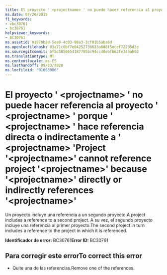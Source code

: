 ```yaml
---
title: El proyecto ' <projectname> ' no puede hacer referencia al proyecto ' <projectname> ' porque ' <projectname> ' hace referencia directa o indirectamente a ' <projectname> '
ms.date: 07/20/2015
f1_keywords:
- vbc30761
- bc30761
helpviewer_keywords:
- BC30761
ms.assetid: 0197bb2d-5ea9-4c03-98a3-3cf01b5aba0d
ms.openlocfilehash: 83a71c0bf7e04252736633a6d8f5ecef72205d3e
ms.sourcegitcommit: bf5c5850654187705bc94cc40ebfb62fe346ab02
ms.translationtype: MT
ms.contentlocale: es-ES
ms.lasthandoff: 09/23/2020
ms.locfileid: "91063986"
---
```

# <a name="project-projectname-cannot-reference-project-projectname-because-projectname-directly-or-indirectly-references-projectname"></a><span data-ttu-id="d7fea-102">El proyecto ' \<projectname> ' no puede hacer referencia al proyecto ' \<projectname> ' porque ' \<projectname> ' hace referencia directa o indirectamente a ' \<projectname> '</span><span class="sxs-lookup"><span data-stu-id="d7fea-102">Project '\<projectname>' cannot reference project '\<projectname>' because '\<projectname>' directly or indirectly references '\<projectname>'</span></span>

<span data-ttu-id="d7fea-103">Un proyecto incluye una referencia a un segundo proyecto.</span><span class="sxs-lookup"><span data-stu-id="d7fea-103">A project includes a reference to a second project.</span></span> <span data-ttu-id="d7fea-104">A su vez, el segundo proyecto incluye una referencia al primer proyecto.</span><span class="sxs-lookup"><span data-stu-id="d7fea-104">The second project in turn includes a reference to the project in which it is referenced.</span></span>  
  
 <span data-ttu-id="d7fea-105">**Identificador de error:** BC30761</span><span class="sxs-lookup"><span data-stu-id="d7fea-105">**Error ID:** BC30761</span></span>  
  
## <a name="to-correct-this-error"></a><span data-ttu-id="d7fea-106">Para corregir este error</span><span class="sxs-lookup"><span data-stu-id="d7fea-106">To correct this error</span></span>  
  
- <span data-ttu-id="d7fea-107">Quite una de las referencias.</span><span class="sxs-lookup"><span data-stu-id="d7fea-107">Remove one of the references.</span></span>
